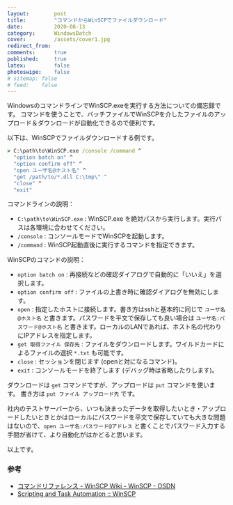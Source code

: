```yaml
---
layout:        post
title:         "コマンドからWinSCPでファイルダウンロード"
date:          2020-08-13
category:      WindowsBatch
cover:         /assets/cover1.jpg
redirect_from:
comments:      true
published:     true
latex:         false
photoswipe:    false
# sitemap: false
# feed:    false
---
```


WindowsのコマンドラインでWinSCP.exeを実行する方法についての備忘録です。
コマンドを使うことで、バッチファイルでWinSCPを介したファイルのアップロード＆ダウンロードが自動化できるので便利です。

以下は、WinSCPでファイルダウンロードする例です。

```cmd
> C:\path\to\WinSCP.exe /console /command ^
  "option batch on" ^
  "option confirm off" ^
  "open ユーザ名@ホスト名" ^
  "get /path/to/*.dll C:\tmp\" ^
  "close" ^
  "exit"
```

コマンドラインの説明：

- `C:\path\to\WinSCP.exe` : WinSCP.exe を絶対パスから実行します。実行パスは各環境に合わせてください。
- `/console` : コンソールモードでWinSCPを起動します。
- `/command` : WinSCP起動直後に実行するコマンドを指定できます。

WinSCPのコマンドの説明：

- `option batch on` : 再接続などの確認ダイアログで自動的に「いいえ」を選択します。
- `option confirm off` : ファイルの上書き時に確認ダイアログを無効にします。
- `open` : 指定したホストに接続します。書き方はsshと基本的に同じで `ユーザ名@ホスト名` と書きます。パスワードを平文で保存しても良い場合は `ユーザ名:パスワード@ホスト名` と書きます。ローカルのLANであれば、ホスト名の代わりにIPアドレスを指定します。
- `get 取得ファイル 保存先` : ファイルをダウンロードします。ワイルドカードによるファイルの選択 `*.txt` も可能です。
- `close` : セッションを閉じます (openと対になるコマンド)。
- `exit` : コンソールモードを終了します (デバッグ時は省略したりします)。

ダウンロードは `get` コマンドですが、アップロードは `put` コマンドを使います。
書き方は `put ファイル アップロード先` です。


社内のテストサーバーから、いつも決まったデータを取得したいとき・アップロードしたいときとかはローカルにパスワードを平文で保存していても大きな問題はないので、`open ユーザ名:パスワード@アドレス` と書くことでパスワード入力する手間が省けて、より自動化がはかどると思います。

以上です。




### 参考

- [コマンドリファレンス - WinSCP Wiki - WinSCP - OSDN](https://osdn.net/projects/winscp/wiki/script_commands#option)
- [Scripting and Task Automation :: WinSCP](https://winscp.net/eng/docs/scripting)

